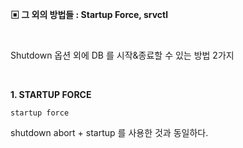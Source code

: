 **▣ 그 외의 방법들 : Startup Force, srvctl**  

<br/>
  
Shutdown 옵션 외에 DB 를 시작&종료할 수 있는 방법 2가지  

<br/>

**1. STARTUP FORCE**  
```
startup force

```  
shutdown abort + startup 를 사용한 것과 동일하다.  




